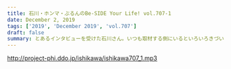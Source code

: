 ```yaml
---
title: 石川・ホンマ・ぶるんのBe-SIDE Your Life! vol.707-1
date: December 2, 2019
tags: ['2019', 'December 2019', 'vol.707']
draft: false
summary: とあるインタビューを受けた石川さん。いつも取材する側にいるといろいろきづいちゃうんですよね。MIURA
---
```


http://project-phi.ddo.jp/ishikawa/ishikawa707_1.mp3